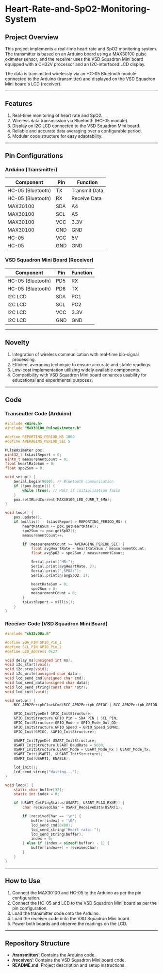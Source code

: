 # Heart-Rate-and-SpO2-Monitoring-System

## Project Overview
This project implements a real-time heart rate and SpO2 monitoring system. The transmitter is based on an Arduino board using a MAX30100 pulse oximeter sensor, and the receiver uses the VSD Squadron Mini board equipped with a CH32V processor and an I2C-interfaced LCD display.

The data is transmitted wirelessly via an HC-05 Bluetooth module connected to the Arduino (transmitter) and displayed on the VSD Squadron Mini board's LCD (receiver).

---

## Features
1. Real-time monitoring of heart rate and SpO2.
2. Wireless data transmission via Bluetooth (HC-05 module).
3. Display on I2C LCD connected to the VSD Squadron Mini board.
4. Reliable and accurate data averaging over a configurable period.
5. Modular code structure for easy adaptability.

---

## Pin Configurations
### Arduino (Transmitter)
| Component          | Pin  | Function       |
|--------------------|------|----------------|
| HC-05 (Bluetooth)  | TX   | Transmit Data  |
| HC-05 (Bluetooth)  | RX   | Receive Data   |
| MAX30100           | SDA  | A4             |
| MAX30100           | SCL  | A5             |
| MAX30100           | VCC  | 3.3V           |
| MAX30100           | GND  | GND            |
| HC-05              | VCC  | 5V             |
| HC-05              | GND  | GND            |

### VSD Squadron Mini Board (Receiver)
| Component          | Pin   | Function       |
|--------------------|-------|----------------|
| HC-05 (Bluetooth)  | PD5   | RX             |
| HC-05 (Bluetooth)  | PD6   | TX             |
| I2C LCD            | SDA   | PC1            |
| I2C LCD            | SCL   | PC2            |
| I2C LCD            | VCC   | 3.3V           |
| I2C LCD            | GND   | GND            |

---

## Novelty
1. Integration of wireless communication with real-time bio-signal processing.
2. Efficient averaging technique to ensure accurate and stable readings.
3. Low-cost implementation utilizing widely available components.
4. Compatibility with VSD Squadron Mini board enhances usability for educational and experimental purposes.

---

## Code

### Transmitter Code (Arduino)
```cpp
#include <Wire.h>
#include "MAX30100_PulseOximeter.h"

#define REPORTING_PERIOD_MS 1000
#define AVERAGING_PERIOD_SEC 5

PulseOximeter pox;
uint32_t tsLastReport = 0;
uint8_t measurementCount = 0;
float heartRateSum = 0;
float spo2Sum = 0;

void setup() {
    Serial.begin(9600); // Bluetooth communication
    if (!pox.begin()) {
        while (true); // Halt if initialization fails
    }
    pox.setIRLedCurrent(MAX30100_LED_CURR_7_6MA);
}

void loop() {
    pox.update();
    if (millis() - tsLastReport > REPORTING_PERIOD_MS) {
        heartRateSum += pox.getHeartRate();
        spo2Sum += pox.getSpO2();
        measurementCount++;

        if (measurementCount >= AVERAGING_PERIOD_SEC) {
            float avgHeartRate = heartRateSum / measurementCount;
            float avgSpO2 = spo2Sum / measurementCount;

            Serial.print("HR:");
            Serial.print(avgHeartRate, 2);
            Serial.print(",SPO2:");
            Serial.println(avgSpO2, 2);

            heartRateSum = 0;
            spo2Sum = 0;
            measurementCount = 0;
        }
        tsLastReport = millis();
    }
}
```

### Receiver Code (VSD Squadron Mini Board)
```c
#include "ch32v00x.h"

#define SDA_PIN GPIO_Pin_1
#define SCL_PIN GPIO_Pin_2
#define LCD_Address 0x27

void delay_ms(unsigned int ms);
void i2c_start(void);
void i2c_stop(void);
void i2c_write(unsigned char data);
void lcd_send_cmd(unsigned char cmd);
void lcd_send_data(unsigned char data);
void lcd_send_string(const char *str);
void lcd_init(void);

void setup() {
    RCC_APB2PeriphClockCmd(RCC_APB2Periph_GPIOC | RCC_APB2Periph_GPIOD | RCC_APB2Periph_USART1, ENABLE);

    GPIO_InitTypeDef GPIO_InitStructure;
    GPIO_InitStructure.GPIO_Pin = SDA_PIN | SCL_PIN;
    GPIO_InitStructure.GPIO_Mode = GPIO_Mode_Out_OD;
    GPIO_InitStructure.GPIO_Speed = GPIO_Speed_50MHz;
    GPIO_Init(GPIOC, &GPIO_InitStructure);

    USART_InitTypeDef USART_InitStructure;
    USART_InitStructure.USART_BaudRate = 9600;
    USART_InitStructure.USART_Mode = USART_Mode_Rx | USART_Mode_Tx;
    USART_Init(USART1, &USART_InitStructure);
    USART_Cmd(USART1, ENABLE);

    lcd_init();
    lcd_send_string("Waiting...");
}

void loop() {
    static char buffer[32];
    static int index = 0;

    if (USART_GetFlagStatus(USART1, USART_FLAG_RXNE)) {
        char receivedChar = USART_ReceiveData(USART1);

        if (receivedChar == '\n') {
            buffer[index] = '\0';
            lcd_send_cmd(0x80);
            lcd_send_string("Heart rate: ");
            lcd_send_string(buffer);
            index = 0;
        } else if (index < sizeof(buffer) - 1) {
            buffer[index++] = receivedChar;
        }
    }
}
```

---

## How to Use
1. Connect the MAX30100 and HC-05 to the Arduino as per the pin configuration.
2. Connect the HC-05 and LCD to the VSD Squadron Mini board as per the pin configuration.
3. Load the transmitter code onto the Arduino.
4. Load the receiver code onto the VSD Squadron Mini board.
5. Power both boards and observe the readings on the LCD.

---

## Repository Structure
- **/transmitter/**: Contains the Arduino code.
- **/receiver/**: Contains the VSD Squadron Mini board code.
- **README.md**: Project description and setup instructions.
